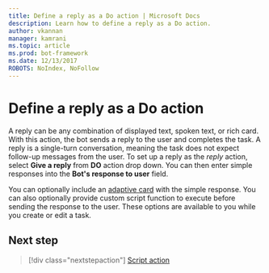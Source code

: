 ```yaml
---
title: Define a reply as a Do action | Microsoft Docs
description: Learn how to define a reply as a Do action.
author: vkannan
manager: kamrani
ms.topic: article
ms.prod: bot-framework
ms.date: 12/13/2017
ROBOTS: NoIndex, NoFollow
---
```


# Define a reply as a Do action

A reply can be any combination of displayed text, spoken text, or rich card. With this action, the bot sends a reply to the user and completes the task. A reply is a single-turn conversation, meaning the task does not expect follow-up messages from the user. To set up a reply as the *reply* action, select **Give a reply** from **DO** action drop down. You can then enter simple responses into the **Bot's response to user** field.

You can optionally include an [adaptive card](conversation-designer-adaptive-cards.md) with the simple response. You can also optionally provide custom script function to execute before sending the response to the user. These options are available to you while you create or edit a task. 

## Next step
> [!div class="nextstepaction"]
> [Script action](conversation-designer-script-function.md)
